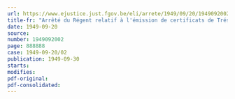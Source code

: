 ```yaml
---
url: https://www.ejustice.just.fgov.be/eli/arrete/1949/09/20/1949092002/justel
title-fr: "Arrêté du Régent relatif à l'émission de certificats de Trésorerie 4% de 1949"
date: 1949-09-20
source:
number: 1949092002
page: 888888
case: 1949-09-20/02
publication: 1949-09-30
starts:
modifies:
pdf-original:
pdf-consolidated:
---
```


